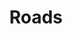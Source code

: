 ---
title: Roads
attribution: Natural Earth
attribution-url: http://www.naturalearthdata.com/downloads/
id: ne_10m_roads
source-url: mapbox://mappingfuture.sd2yy14i
layer: ne_10m_roads
tags:
  - line
themes: transportation
line-color: '#c20238'
line-width: 0.5
---